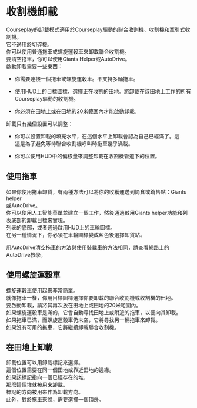 # 收割機卸載

  
Courseplay的卸載模式適用於Courseplay驅動的聯合收割機、收割機和牽引式收割機。  
它不適用於切碎機。  
你可以使用普通拖車或螺旋運穀車來卸載聯合收割機。  
要清空拖車，你可以使用Giants Helper或AutoDrive。  
啟動卸載需要一些東西：  

- 你需要連接一個拖車或螺旋運穀車。不支持多輛拖車。  

- 使用HUD上的目標圖標，選擇正在收割的田地。將卸載在該田地上工作的所有Courseplay驅動的收割機。  

- 你必須在田地上或在田地的20米範圍內才能啟動卸載。  
  
卸載只有幾個設置可以調整：  

- 你可以設置卸載的填充水平，在這個水平上卸載會認為自己已經滿了。這  
這是為了避免等待聯合收割機呼叫時拖車幾乎滿載。  

- 你可以使用HUD中的偏移量來調整卸載在收割機管道下的位置。  
                                                           


## 使用拖車
  
如果你使用拖車卸貨，有兩種方法可以將你的收穫運送到筒倉或銷售點：Giants helper  
或AutoDrive。  
你可以使用人工智能菜單並建立一個工作，然後通過啟用Giants helper功能和列表底部的卸載目標來實現。  
列表的底部，或者通過啟用HUD上的車輪圖標。  
在另一種情況下，你必須在車輪圖標變成藍色後選擇卸貨站。  
  
用AutoDrive清空拖車的方法與使用裝載車的方法相同，請查看網路上的AutoDrive教學。  


## 使用螺旋運穀車
  
螺旋運穀車使用起來非常簡單。  
就像拖車一樣，你用目標圖標選擇你要卸載的聯合收割機或收割機的田地。  
要啟動卸載，請將其再次放在田地上或田地的20米範圍內。  
如果螺旋運穀車是滿的，它會自動尋找田地上或附近的拖車，以便向其卸載。  
如果拖車已滿，而螺旋運穀車仍未空，它將尋找另一輛拖車來卸貨。  
如果沒有可用的拖車，它將繼續卸載聯合收割機。  


## 在田地上卸載
  
卸載位置可以用卸載標記來選擇。  
這個位置需要在同一個田地或靠近田地的邊緣。  
如果該標記指向一個已經存在的堆、   
那麼這個堆就被用來卸載。  
標記的方向被用來作為卸載方向。  
此外，對於拖車來說，需要選擇一個頂邊。  



